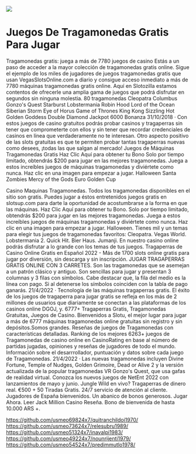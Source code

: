[![](http://viagrausca.com/mobile.jpg)](http://playandclickcasinos.com/)

# Juegos De Tragamonedas Gratis Para Jugar
Tragamonedas gratis: juega a más de 7780 juegos de casino Estás a un paso de acceder a la mayor colección de tragamonedas gratis online. Sigue el ejemplo de los miles de jugadores de juegos tragamonedas gratis que usan VegasSlotsOnline.com a diario y consigue acceso inmediato a más de 7780 máquinas tragamonedas gratis online. Aquí en Slotozilla estamos contentos de ofrecerle una amplia gama de juegos que podrá disfrutar en segundos sin ninguna molestia. 80 tragamonedas Cleopatra Columbus Gonzo's Quest Starburst Lobstermania Robin Hood Lord of the Ocean Siberian Storm Eye of Horus Game of Thrones King Kong Sizzling Hot Golden Goddess Double Diamond Jackpot 6000 Bonanza 31/10/2018 · Con estos juegos de casino gratuitos podrás probar casinos y tragaperras sin tener que comprometerte con ellos y sin tener que recordar credenciales de casinos en línea que verdaderamente no te interesan. Otro aspecto positivo de las slots gratuitas es que te permiten probar tantas tragaperras nuevas como desees, ¡todas las que salgan al mercado! Juegos de Máquinas Tragamonedas Gratis Haz Clic Aquí para obtener tu Bono Solo por tiempo limitado, obtendrás $200 para jugar en las mejores tragamonedas. Juega a estos increíbles juegos de máquinas tragamonedas y diviértete como nunca. Haz clic en una imagen para empezar a jugar. Halloween Santa Zombies Mercy of the Gods Euro Golden Cup

Casino Maquinas Tragamonedas. Todos los tragamonedas disponibles en el sitio son gratis. Puedes jugar a éstos entretenidos juegos gratis en slotsup.com para darte la oportunidad de acostumbrarse a la forma en que las máquinas. Haz Clic Aquí para obtener tu Bono. Solo por tiempo limitado, obtendrás $200 para jugar en las mejores tragamonedas. Juega a estos increíbles juegos de máquinas tragamonedas y diviértete como nunca. Haz clic en una imagen para empezar a jugar. Halloween. Tienes mil y un temas para elegir tus juegos de tragamonedas favoritos: Cleopatra. Vegas World. Lobstermania 2. Quick Hit. Bier Haus. Jumanji. En nuestro casino online podrás disfrutar a lo grande con los temas de tus juegos. Tragaperras de Casino Online Gratis en Español 2022 - Más de 1700 slots online gratis para jugar por diversión, sin descarga y sin inscripción. JUGAR TRAGAPERRAS GRATIS ONLINE CON 3 CARRETES. Son las tragamonedas que se asemejan a un patrón clásico y antiguo. Son sencillas para jugar y presentan 3 columnas y 3 filas con símbolos. Cabe destacar que, la fila del medio es la línea con pago. Si al detenerse los símbolos coinciden con la tabla de pago ganarás. 21/4/2022 · Tecnología de las máquinas tragaperras gratis. El éxito de los juegos de tragaperra para jugar gratis se refleja en los más de 2 millones de usuarios que diariamente se conectan a las plataformas de los casinos online DGOJ, y. 6777+ Tragaperras Gratis, Tragamonedas Gratuitas, Juegos de Casino. Bienvenidos a Slotu, el mejor lugar para jugar a más de 6777 máquinas tragamonedas online gratuitas sin registro y sin depósitos.Somos grandes. Reseñas de juegos de Tragamonedas con características detalladas. Ranking de los mejores 6263+ juegos de Tragamonedas de casino online en CasinoRating en base al número de partidas jugadas, opiniones y reseñas de jugadores de todo el mundo. Información sobre el desarrrollador, puntuación y datos sobre cada juego de Tragamonedas. 21/4/2022 · Las nuevas tragamonedas incluyen Divine Fortune, Temple of Nudges, Golden Grimoire, Dead or Alive 2 y la versión actualizada de la popular tragamonedas VR Gonzo's Quest, que usa gafas de realidad virtual. Conozca los nuevos juegos de NetEnt 2022 con lanzamientos de mayo y junio. Jungle Wild en vivo? Tragaperras de dinero real. €500 + 50 Tiradas Gratis. 24/7 servicio de atención al cliente. Jugadores de España bienvenidos. Un abanico de bonos generosos. Jugar Ahora. Leer Jack Million Casino Reseña. Bono de bienvenida de hasta 10.000 ARS +.

https://github.com/usmeo69824x7/quitranchildoi1970/
https://github.com/usmeo73624x7/relesubru1989/
https://github.com/usmeo51324x7/inavalpi1983/
https://github.com/usmeo49224x7/nounrijenti1979/
https://github.com/usmeo54524x7/predimmutlo1978/
